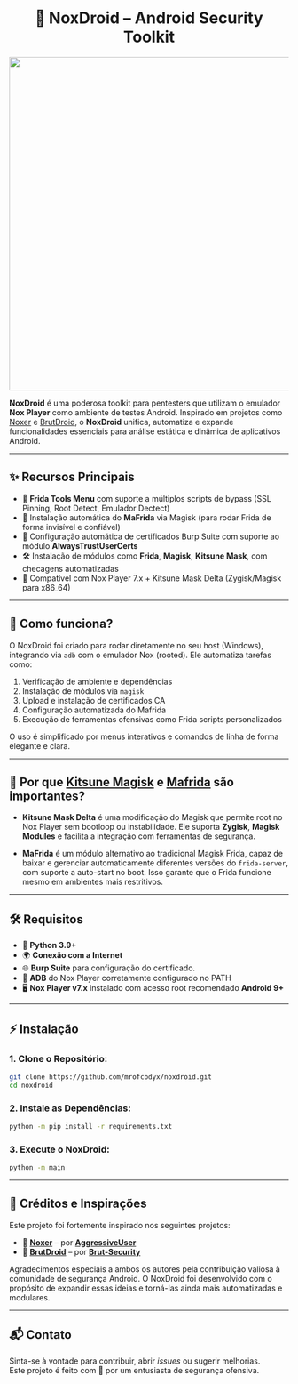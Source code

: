 <h1 align="center">
🐾 NoxDroid – Android Security Toolkit
</h1>
<p align="center"><img src="https://github.com/user-attachments/assets/b17ff714-ff09-46e6-bdf4-c9382911ed4f" width="600"/></p>

**NoxDroid** é uma poderosa toolkit para pentesters que utilizam o emulador **Nox Player** como ambiente de testes Android. Inspirado em projetos como [Noxer](https://github.com/AggressiveUser/noxer/) e [BrutDroid](https://github.com/Brut-Security/BrutDroid/), o **NoxDroid** unifica, automatiza e expande funcionalidades essenciais para análise estática e dinâmica de aplicativos Android.

---

## ✨ Recursos Principais

- 📱 **Frida Tools Menu** com suporte a múltiplos scripts de bypass (SSL Pinning, Root Detect, Emulador Dectect)
- 🧪 Instalação automática do **MaFrida** via Magisk (para rodar Frida de forma invisível e confiável)
- 🔐 Configuração automática de certificados Burp Suite com suporte ao módulo **AlwaysTrustUserCerts**
- 🛠️ Instalação de módulos como **Frida**, **Magisk**, **Kitsune Mask**, com checagens automatizadas
- 🌙 Compatível com Nox Player 7.x + Kitsune Mask Delta (Zygisk/Magisk para x86_64)

---

## 🚀 Como funciona?

O NoxDroid foi criado para rodar diretamente no seu host (Windows), integrando via `adb` com o emulador Nox (rooted). Ele automatiza tarefas como:

1. Verificação de ambiente e dependências
2. Instalação de módulos via `magisk`
3. Upload e instalação de certificados CA
4. Configuração automatizada do Mafrida
5. Execução de ferramentas ofensivas como Frida scripts personalizados

O uso é simplificado por menus interativos e comandos de linha de forma elegante e clara.

---

## 🧠 Por que [Kitsune Magisk](https://github.com/1q23lyc45/KitsuneMagisk/) e [Mafrida](https://github.com/theShinigami/MaFrida/) são importantes?

- **Kitsune Mask Delta** é uma modificação do Magisk que permite root no Nox Player sem bootloop ou instabilidade. Ele suporta **Zygisk**, **Magisk Modules** e facilita a integração com ferramentas de segurança.

- **MaFrida** é um módulo alternativo ao tradicional Magisk Frida, capaz de baixar e gerenciar automaticamente diferentes versões do `frida-server`, com suporte a auto-start no boot. Isso garante que o Frida funcione mesmo em ambientes mais restritivos.
---

## 🛠️ Requisitos

- 🐍 **Python 3.9+**
- 🌍 **Conexão com a Internet**
- 🌐 **Burp Suite** para configuração do certificado.
- 📱 **ADB** do Nox Player corretamente configurado no PATH
- 🖥️ **Nox Player v7.x** instalado com acesso root recomendado **Android 9+**

---

## ⚡ Instalação

### 1. Clone o Repositório:
```bash
git clone https://github.com/mrofcodyx/noxdroid.git
cd noxdroid
```

### 2. Instale as Dependências:
```bash
python -m pip install -r requirements.txt
```

### 3. Execute o NoxDroid:
```bash
python -m main
```

---

## 📜 Créditos e Inspirações

Este projeto foi fortemente inspirado nos seguintes projetos:

- 🎯 [**Noxer**](https://github.com/AggressiveUser/noxer/) – por [**AggressiveUser**](https://github.com/AggressiveUser)
- 🧨 [**BrutDroid**](https://github.com/Brut-Security/BrutDroid/) – por [**Brut-Security**](https://github.com/Brut-Security)

 Agradecimentos especiais a ambos os autores pela contribuição valiosa à comunidade de segurança Android. O NoxDroid foi desenvolvido com o propósito de expandir essas ideias e torná-las ainda mais automatizadas e modulares.

---
## 📬 Contato

Sinta-se à vontade para contribuir, abrir *issues* ou sugerir melhorias.  
Este projeto é feito com 💙 por um entusiasta de segurança ofensiva.
